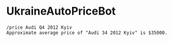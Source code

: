 # UkraineAutoPriceBot


    /price Audi Q4 2012 Kyiv    
    Approximate average price of "Audi 34 2012 Kyiv" is $35000.
    
    
      